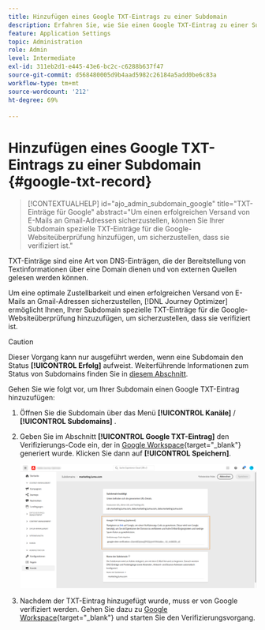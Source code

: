 ```yaml
---
title: Hinzufügen eines Google TXT-Eintrags zu einer Subdomain
description: Erfahren Sie, wie Sie einen Google TXT-Eintrag zu einer Subdomain hinzufügen
feature: Application Settings
topic: Administration
role: Admin
level: Intermediate
exl-id: 311eb2d1-e445-43e6-bc2c-c6288b637f47
source-git-commit: d568480005d9b4aad5982c26184a5add0be6c83a
workflow-type: tm+mt
source-wordcount: '212'
ht-degree: 69%

---
```


# Hinzufügen eines Google TXT-Eintrags zu einer Subdomain {#google-txt-record}

>[!CONTEXTUALHELP]
>id="ajo_admin_subdomain_google"
>title="TXT-Einträge für Google"
>abstract="Um einen erfolgreichen Versand von E-Mails an Gmail-Adressen sicherzustellen, können Sie Ihrer Subdomain spezielle TXT-Einträge für die Google-Websiteüberprüfung hinzufügen, um sicherzustellen, dass sie verifiziert ist."

TXT-Einträge sind eine Art von DNS-Einträgen, die der Bereitstellung von Textinformationen über eine Domain dienen und von externen Quellen gelesen werden können.

Um eine optimale Zustellbarkeit und einen erfolgreichen Versand von E-Mails an Gmail-Adressen sicherzustellen, [!DNL Journey Optimizer] ermöglicht Ihnen, Ihrer Subdomain spezielle TXT-Einträge für die Google-Websiteüberprüfung hinzuzufügen, um sicherzustellen, dass sie verifiziert ist.

>[!CAUTION]
>
> Dieser Vorgang kann nur ausgeführt werden, wenn eine Subdomain den Status **[!UICONTROL Erfolg]** aufweist. Weiterführende Informationen zum Status von Subdomains finden Sie in [diesem Abschnitt](access-subdomains.md).

Gehen Sie wie folgt vor, um Ihrer Subdomain einen Google TXT-Eintrag hinzuzufügen:

1. Öffnen Sie die Subdomain über das Menü **[!UICONTROL Kanäle]** / **[!UICONTROL Subdomains]** .

1. Geben Sie im Abschnitt **[!UICONTROL Google TXT-Eintrag]** den Verifizierungs-Code ein, der in [Google Workspace](https://support.google.com/a/answer/183895){target=&quot;_blank&quot;}<!--G Suite Admin tools--> generiert wurde. Klicken Sie dann auf  **[!UICONTROL Speichern]**.

   ![](assets/subdomain-google-txt.png)

1. Nachdem der TXT-Eintrag hinzugefügt wurde, muss er von Google verifiziert werden. Gehen Sie dazu zu [Google Workspace](https://support.google.com/a/answer/183895){target=&quot;_blank&quot;}<!--G Suite Admin tools--> und starten Sie den Verifizierungsvorgang.
